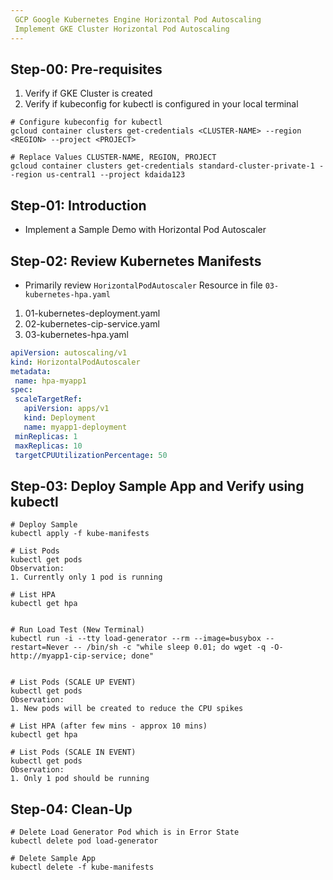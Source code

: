 ```yaml
---
 GCP Google Kubernetes Engine Horizontal Pod Autoscaling
 Implement GKE Cluster Horizontal Pod Autoscaling
---
```


## Step-00: Pre-requisites
1. Verify if GKE Cluster is created
2. Verify if kubeconfig for kubectl is configured in your local terminal
```t
# Configure kubeconfig for kubectl
gcloud container clusters get-credentials <CLUSTER-NAME> --region <REGION> --project <PROJECT>

# Replace Values CLUSTER-NAME, REGION, PROJECT
gcloud container clusters get-credentials standard-cluster-private-1 --region us-central1 --project kdaida123
```

## Step-01: Introduction
- Implement a Sample Demo with Horizontal Pod Autoscaler

## Step-02: Review Kubernetes Manifests
- Primarily review `HorizontalPodAutoscaler` Resource in file `03-kubernetes-hpa.yaml`
1. 01-kubernetes-deployment.yaml
2. 02-kubernetes-cip-service.yaml
3. 03-kubernetes-hpa.yaml
```yaml
apiVersion: autoscaling/v1
kind: HorizontalPodAutoscaler
metadata:
 name: hpa-myapp1
spec:
 scaleTargetRef:
   apiVersion: apps/v1
   kind: Deployment
   name: myapp1-deployment
 minReplicas: 1
 maxReplicas: 10
 targetCPUUtilizationPercentage: 50
```

## Step-03: Deploy Sample App and Verify using kubectl
```t
# Deploy Sample
kubectl apply -f kube-manifests

# List Pods
kubectl get pods
Observation: 
1. Currently only 1 pod is running

# List HPA
kubectl get hpa


# Run Load Test (New Terminal)
kubectl run -i --tty load-generator --rm --image=busybox --restart=Never -- /bin/sh -c "while sleep 0.01; do wget -q -O- http://myapp1-cip-service; done"


# List Pods (SCALE UP EVENT)
kubectl get pods
Observation:
1. New pods will be created to reduce the CPU spikes

# List HPA (after few mins - approx 10 mins)
kubectl get hpa

# List Pods (SCALE IN EVENT)
kubectl get pods
Observation:
1. Only 1 pod should be running
```


## Step-04: Clean-Up
```t
# Delete Load Generator Pod which is in Error State
kubectl delete pod load-generator

# Delete Sample App
kubectl delete -f kube-manifests
```


